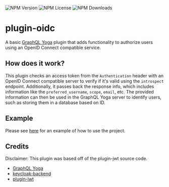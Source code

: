 ![NPM Version](https://img.shields.io/npm/v/%40nexirift%2Fplugin-oidc)
![NPM License](https://img.shields.io/npm/l/%40nexirift%2Fplugin-oidc)
![NPM Downloads](https://img.shields.io/npm/dt/%40nexirift%2Fplugin-oidc)

# plugin-oidc

A basic [GraphQL Yoga](https://github.com/dotansimha/graphql-yoga) plugin that
adds functionality to authorize users using an OpenID Connect compatible
service.

## How does it work?

This plugin checks an access token from the `Authentication` header with an
OpenID Connect compatible server to verify if it's valid using the `introspect`
endpoint. Additionally, it passes back the response info, which includes
information like the `preferred_username`, `scope`, `email`, etc. The provided
information can then be used in the GraphQL Yoga server to identify users, such
as storing them in a database based on ID.

## Example

Please see [here](https://github.com/Nexirift/plugin-oidc-example) for an
example of how to use the project.

## Credits

Disclaimer: This plugin was based off of the plugin-jwt source code.

-   [GraphQL Yoga](https://github.com/dotansimha/graphql-yoga)
-   [keycloak-backend](https://github.com/BackendStack21/keycloak-backend)
-   [plugin-jwt](https://github.com/dotansimha/graphql-yoga/tree/main/packages/plugins/jwt)
